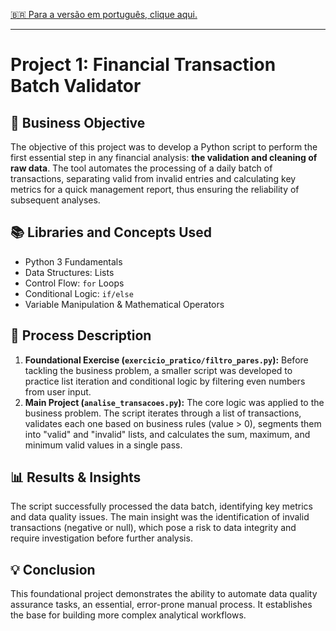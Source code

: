 [🇧🇷 Para a versão em português, clique aqui.](./LEIA-ME.md)

---

# Project 1: Financial Transaction Batch Validator

## 🎯 Business Objective
The objective of this project was to develop a Python script to perform the first essential step in any financial analysis: **the validation and cleaning of raw data**. The tool automates the processing of a daily batch of transactions, separating valid from invalid entries and calculating key metrics for a quick management report, thus ensuring the reliability of subsequent analyses.

## 📚 Libraries and Concepts Used
-   Python 3 Fundamentals
-   Data Structures: Lists
-   Control Flow: `for` Loops
-   Conditional Logic: `if/else`
-   Variable Manipulation & Mathematical Operators

## 📖 Process Description
1.  **Foundational Exercise (`exercicio_pratico/filtro_pares.py`):** Before tackling the business problem, a smaller script was developed to practice list iteration and conditional logic by filtering even numbers from user input.
2.  **Main Project (`analise_transacoes.py`):** The core logic was applied to the business problem. The script iterates through a list of transactions, validates each one based on business rules (value > 0), segments them into "valid" and "invalid" lists, and calculates the sum, maximum, and minimum valid values in a single pass.

## 📊 Results & Insights
The script successfully processed the data batch, identifying key metrics and data quality issues. The main insight was the identification of invalid transactions (negative or null), which pose a risk to data integrity and require investigation before further analysis.

## 💡 Conclusion
This foundational project demonstrates the ability to automate data quality assurance tasks, an essential, error-prone manual process. It establishes the base for building more complex analytical workflows.
